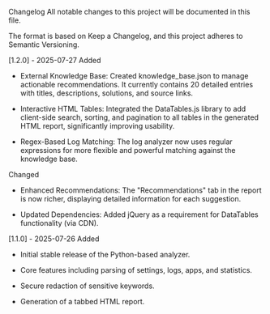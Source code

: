 Changelog
All notable changes to this project will be documented in this file.

The format is based on Keep a Changelog,
and this project adheres to Semantic Versioning.

[1.2.0] - 2025-07-27
Added
- External Knowledge Base: Created knowledge_base.json to manage actionable recommendations. It currently contains 20 detailed entries with titles, descriptions, solutions, and source links.

- Interactive HTML Tables: Integrated the DataTables.js library to add client-side search, sorting, and pagination to all tables in the generated HTML report, significantly improving usability.

- Regex-Based Log Matching: The log analyzer now uses regular expressions for more flexible and powerful matching against the knowledge base.

Changed
- Enhanced Recommendations: The "Recommendations" tab in the report is now richer, displaying detailed information for each suggestion.

- Updated Dependencies: Added jQuery as a requirement for DataTables functionality (via CDN).

[1.1.0] - 2025-07-26
Added
- Initial stable release of the Python-based analyzer.

- Core features including parsing of settings, logs, apps, and statistics.

- Secure redaction of sensitive keywords.

- Generation of a tabbed HTML report.